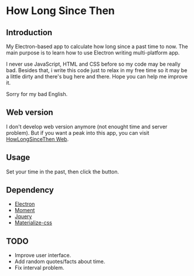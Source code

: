 # How Long Since Then
## Introduction
My Electron-based app to calculate how long since a past time to now. The main purpose is to learn how to use Electron writing multi-platform app.

I never use JavaScript, HTML and CSS before so my code may be really bad. Besides that, i write this code just to relax in my free time so it may be a little dirty and there's bug here and there. Hope you can help me improve it.

Sorry for my bad English.

## Web version
I don't develop web version anymore (not enought time and server problem). But if you want a peak into this app, you can visit [HowLongSinceThen Web](http://cretacam.ddns.net/nguyen).

## Usage
Set your time in the past, then click the button.

## Dependency
* [Electron](https://electron.atom.io/)
* [Moment](https://momentjs.com/)
* [Jquery](https://jquery.com/)
* [Materialize-css](http://materializecss.com/)

## TODO
* Improve user interface.
* Add random quotes/facts about time.
* Fix interval problem.
